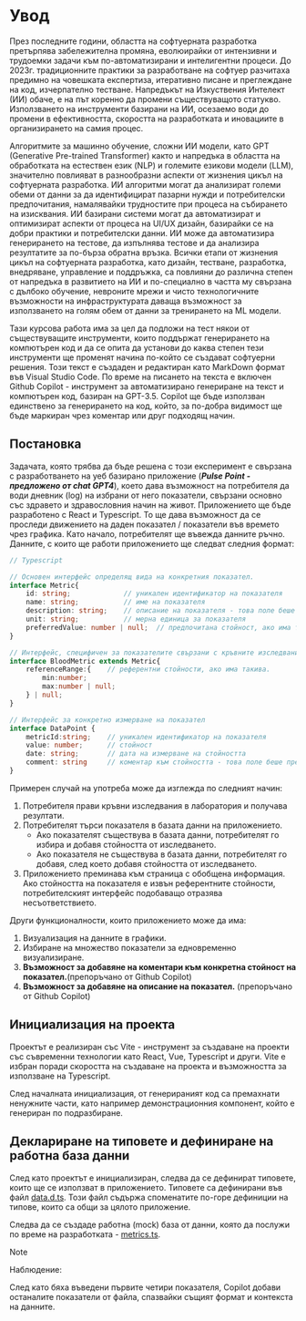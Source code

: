 # Увод

През последните години, областта на софтуерната разработка претърпява забележителна промяна, еволюирайки от интензивни и трудоемки задачи към по-автоматизирани и интелигентни процеси. До 2023г. традиционните практики за разработване на софтуер разчитаха предимно на човешката експертиза, итеративно писане и преглеждане на код, изчерпателно тестване. Напредъкът на Изкуствения Интелект (ИИ) обаче, е на път коренно да промени съществуващото статукво. Използването на инструменти базирани на ИИ, осезаемо води до промени в ефективността, скоростта на разработката и иновациите в организирането на самия процес.

Алгоритмите за машинно обучение, сложни ИИ модели, като GPT (Generative Pre-trained Transformer) както и напредъка в областта на обработката на естествен език (NLP) и големите езикови модели (LLM), значително повлияват в разнообразни аспекти от жизнения цикъл на софтуерната разработка. ИИ алгоритми могат да анализират големи обеми от данни за да идентифицират пазарни нужди и потребителски предпочитания, намалявайки трудностите при процеса на събирането на изисквания. ИИ базирани системи могат да автоматизират и оптимизират аспекти от процеса на UI/UX дизайн, базирайки се на добри практики и потребителски данни. ИИ може да автоматизира генерирането на тестове, да изпълнява тестове и да анализира резултатите за по-бърза обратна връзка. Всички етапи от жизнения цикъл на софтуерната разработка, като дизайн, тестване, разработка, внедряване, управление и поддръжка, са повлияни до различна степен от напредъка в развитието на ИИ и по-специално в частта му свързана с дълбоко обучение, невроните мрежи и чисто технологичните възможности на инфраструктурата даваща възможност за използването на голям обем от данни за тренирането на ML модели.

Тази курсова работа има за цел да подложи на тест някои от съществуващите инструменти, които поддържат генерирането на компютърен код и да се опита да установи до каква степен тези инструменти ще променят начина по-който се създават софтуерни решения. Този текст е създаден и редактиран като MarkDown формат във Visual Studio Code. По време на писането на текста е включен Github Copilot - инструмент за автоматизирано генериране на текст и компютърен код, базиран на GPT-3.5. Copilot ще бъде използван единствено за генерирането на код, който, за по-добра видимост ще бъде маркиран чрез коментар или друг подходящ начин.

## Постановка

Задачата, която трябва да бъде решена с този експеримент е свързана с разработването на уеб базирано приложение (***Pulse Point - предложено от chat GPT4***), което дава възможност на потребителя да води дневник (log) на избрани от него показатели, свързани основно със здравето и здравословния начин на живот. Приложението ще бъде разработено с React и Typescript. To ще дава възможност да се проследи движението на даден показател / показатели във времето чрез графика. Като начало, потребителят ще въвежда данните ръчно. Данните, с които ще работи приложението ще следват следния формат:

```typescript
// Typescript

// Основен интерфейс определящ вида на конкретния показател.
interface Metric{
    id: string;             // уникален идентификатор на показателя
    name: string;           // име на показателя
    description: string;    // описание на показателя - това поле беше препоръчано от Github Copilot
    unit: string;           // мерна единица за показателя
    preferredValue: number | null;  // предпочитана стойност, ако има такава.
}

// Интерфейс, специфичен за показателите свързани с кръвните изследвания
interface BloodMetric extends Metric{
    referenceRange:{    // референтни стойности, ако има такива.
        min:number;
        max:number | null;
    } | null;
}

// Интерфейс за конкретно измерване на показател
interface DataPoint {
    metricId:string;    // уникален идентификатор на показателя
    value: number;      // стойност
    date: string;       // дата на измерване на стойността
    comment: string     // коментар към стойността - това поле беше препоръчано от Github Copilot
}
```

Примерен случай на употреба може да изглежда по следният начин:

1. Потребителя прави кръвни изследвания в лаборатория и получава резултати.
2. Потребителят търси показателя в базата данни на приложението.
    * Ако показателят съществува в базата данни, потребителят го избира и добавя стойността от изследването.
    * Ако показателя не съществува в базата данни, потребителят го добавя, след което добавя стойността от изследването.
3. Приложението преминава към страница с обобщена информация. Ако стойността на показателя е извън референтните стойности, потребителският интерфейс подобаващо отразява несъответствието.

Други функционалности, които приложението може да има:
1. Визуализация на данните в графики.
2. Избиране на множество показатели за едновременно визуализиране.
3. **Възможност за добавяне на коментари към конкретна стойност на показател.**(препоръчано от Github Copilot)
4. **Възможност за добавяне на описание на показател.** (препоръчано от Github Copilot)

## Инициализация на проекта

Проектът е реализиран със Vite - инструмент за създаване на проекти със съвременни технологии като React, Vue, Typescript и други. Vite е избран поради скоростта на създаване на проекта и възможността за използване на Typescript.

След началната инициализация, от генерираният код са премахнати ненужните части, като например демонстрационния компонент, който е генериран по подразбиране.

## Деклариране на типовете и дефиниране на работна база данни

След като проектът е инициализиран, следва да се дефинират типовете, които ще се използват в приложението. Типовете са дефинирани във файл [data.d.ts](pulse-point-app/src/types/data.d.ts). Този файл съдържа споменатите по-горе дефиниции на типове, които са общи за цялото приложение.

Следва да се създаде работна (mock) база от данни, която да послужи по време на разработката - [metrics.ts](pulse-point-app/src/mockDB/metrics.ts).

> [!NOTE]
> Наблюдение:
>
> След като бяха въведени първите четири показателя, Copilot добави останалите показатели от файла, спазвайки същият формат и контекста на данните.




